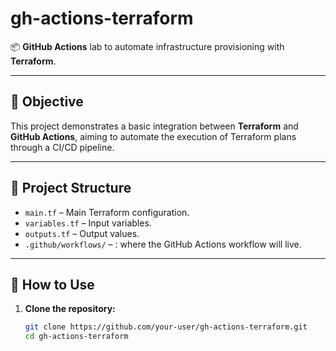 # gh-actions-terraform

📦 **GitHub Actions** lab to automate infrastructure provisioning with **Terraform**.

---

## 📌 Objective

This project demonstrates a basic integration between **Terraform** and **GitHub Actions**, aiming to automate the execution of Terraform plans through a CI/CD pipeline.

---

## 📁 Project Structure

- `main.tf` – Main Terraform configuration.
- `variables.tf` – Input variables.
- `outputs.tf` – Output values.
- `.github/workflows/` – : where the GitHub Actions workflow will live.

---

## 🚀 How to Use

1. **Clone the repository:**

   ```bash
   git clone https://github.com/your-user/gh-actions-terraform.git
   cd gh-actions-terraform

